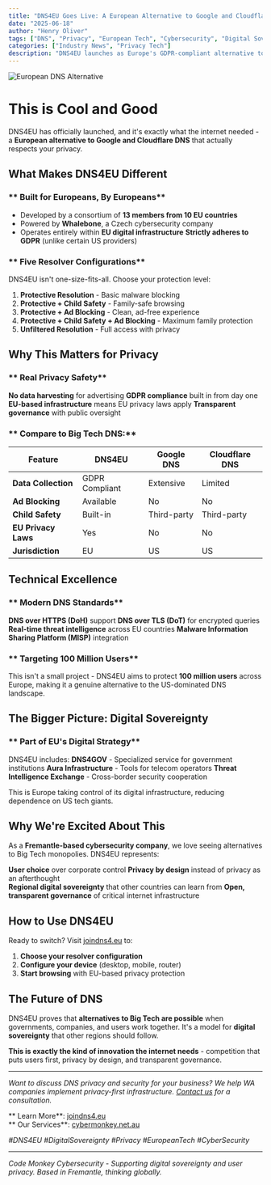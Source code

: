 ```yaml
---
title: "DNS4EU Goes Live: A European Alternative to Google and Cloudflare DNS"
date: "2025-06-18"
author: "Henry Oliver"
tags: ["DNS", "Privacy", "European Tech", "Cybersecurity", "Digital Sovereignty"]
categories: ["Industry News", "Privacy Tech"]
description: "DNS4EU launches as Europe's GDPR-compliant alternative to Big Tech DNS providers, offering enhanced privacy and security for EU users."
---
```


![European DNS Alternative](/images/oh_the_hacks_web.jpg)

# **This is Cool and Good** 

DNS4EU has officially launched, and it's exactly what the internet needed - a **European alternative to Google and Cloudflare DNS** that actually respects your privacy.

## **What Makes DNS4EU Different**

### ** Built for Europeans, By Europeans**
- Developed by a consortium of **13 members from 10 EU countries**
- Powered by **Whalebone**, a Czech cybersecurity company
- Operates entirely within **EU digital infrastructure**
**Strictly adheres to GDPR** (unlike certain US providers)

### ** Five Resolver Configurations**
DNS4EU isn't one-size-fits-all. Choose your protection level:

1. **Protective Resolution** - Basic malware blocking
2. **Protective + Child Safety** - Family-safe browsing
3. **Protective + Ad Blocking** - Clean, ad-free experience
4. **Protective + Child Safety + Ad Blocking** - Maximum family protection
5. **Unfiltered Resolution** - Full access with privacy

## **Why This Matters for Privacy**

### ** Real Privacy Safety**
**No data harvesting** for advertising
**GDPR compliance** built in from day one
**EU-based infrastructure** means EU privacy laws apply
**Transparent governance** with public oversight

### ** Compare to Big Tech DNS:**

| Feature | DNS4EU | Google DNS | Cloudflare DNS |
|---------|---------|------------|----------------|
| **Data Collection** | GDPR Compliant | Extensive | Limited |
| **Ad Blocking** | Available | No | No |
| **Child Safety** | Built-in | Third-party | Third-party |
| **EU Privacy Laws** |  Yes |  No |  No |
| **Jurisdiction** | EU | US | US |

## **Technical Excellence**

### ** Modern DNS Standards**
**DNS over HTTPS (DoH)** support
**DNS over TLS (DoT)** for encrypted queries
**Real-time threat intelligence** across EU countries
**Malware Information Sharing Platform (MISP)** integration

### ** Targeting 100 Million Users**
This isn't a small project - DNS4EU aims to protect **100 million users** across Europe, making it a genuine alternative to the US-dominated DNS landscape.

## **The Bigger Picture: Digital Sovereignty**

### ** Part of EU's Digital Strategy**
DNS4EU includes:
**DNS4GOV** - Specialized service for government institutions
**Aura Infrastructure** - Tools for telecom operators
**Threat Intelligence Exchange** - Cross-border security cooperation

This is Europe taking control of its digital infrastructure, reducing dependence on US tech giants.

## **Why We're Excited About This**

As a **Fremantle-based cybersecurity company**, we love seeing alternatives to Big Tech monopolies. DNS4EU represents:

**User choice** over corporate control
**Privacy by design** instead of privacy as an afterthought  
**Regional digital sovereignty** that other countries can learn from
**Open, transparent governance** of critical internet infrastructure

## **How to Use DNS4EU**

Ready to switch? Visit [joindns4.eu](https://joindns4.eu) to:
1. **Choose your resolver configuration**
2. **Configure your device** (desktop, mobile, router)
3. **Start browsing** with EU-based privacy protection

## **The Future of DNS**

DNS4EU proves that **alternatives to Big Tech are possible** when governments, companies, and users work together. It's a model for **digital sovereignty** that other regions should follow.

**This is exactly the kind of innovation the internet needs** - competition that puts users first, privacy by design, and transparent governance.

---

*Want to discuss DNS privacy and security for your business? We help WA companies implement privacy-first infrastructure. [Contact us](mailto:main@cybermonkey.net.au) for a consultation.*

** Learn More**: [joindns4.eu](https://joindns4.eu)  
** Our Services**: [cybermonkey.net.au](https://cybermonkey.net.au)

*#DNS4EU #DigitalSovereignty #Privacy #EuropeanTech #CyberSecurity*

---

*Code Monkey Cybersecurity - Supporting digital sovereignty and user privacy. Based in Fremantle, thinking globally.*